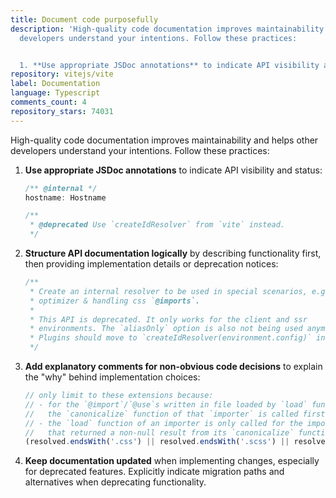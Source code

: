 ```yaml
---
title: Document code purposefully
description: 'High-quality code documentation improves maintainability and helps other
  developers understand your intentions. Follow these practices:


  1. **Use appropriate JSDoc annotations** to indicate API visibility and status:'
repository: vitejs/vite
label: Documentation
language: Typescript
comments_count: 4
repository_stars: 74031
---
```


High-quality code documentation improves maintainability and helps other developers understand your intentions. Follow these practices:

1. **Use appropriate JSDoc annotations** to indicate API visibility and status:
   ```typescript
   /** @internal */
   hostname: Hostname
   
   /**
    * @deprecated Use `createIdResolver` from `vite` instead.
    */
   ```

2. **Structure API documentation logically** by describing functionality first, then providing implementation details or deprecation notices:
   ```typescript
   /**
    * Create an internal resolver to be used in special scenarios, e.g.
    * optimizer & handling css `@imports`.
    *
    * This API is deprecated. It only works for the client and ssr
    * environments. The `aliasOnly` option is also not being used anymore.
    * Plugins should move to `createIdResolver(environment.config)` instead.
    */
   ```

3. **Add explanatory comments for non-obvious code decisions** to explain the "why" behind implementation choices:
   ```typescript
   // only limit to these extensions because:
   // - for the `@import`/`@use`s written in file loaded by `load` function,
   //   the `canonicalize` function of that `importer` is called first
   // - the `load` function of an importer is only called for the importer
   //   that returned a non-null result from its `canonicalize` function
   (resolved.endsWith('.css') || resolved.endsWith('.scss') || resolved.endsWith('.sass'))
   ```

4. **Keep documentation updated** when implementing changes, especially for deprecated features. Explicitly indicate migration paths and alternatives when deprecating functionality.